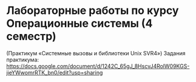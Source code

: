 # Лабораторные работы по курсу Операционные системы (4 семестр)
(Практикум «Системные вызовы и библиотеки Unix SVR4»)
Задания практикума: https://docs.google.com/document/d/1242C_65gJ_8HscvJ4RolW09KGS-jieYWwomrRTK_bn0/edit?usp=sharing
